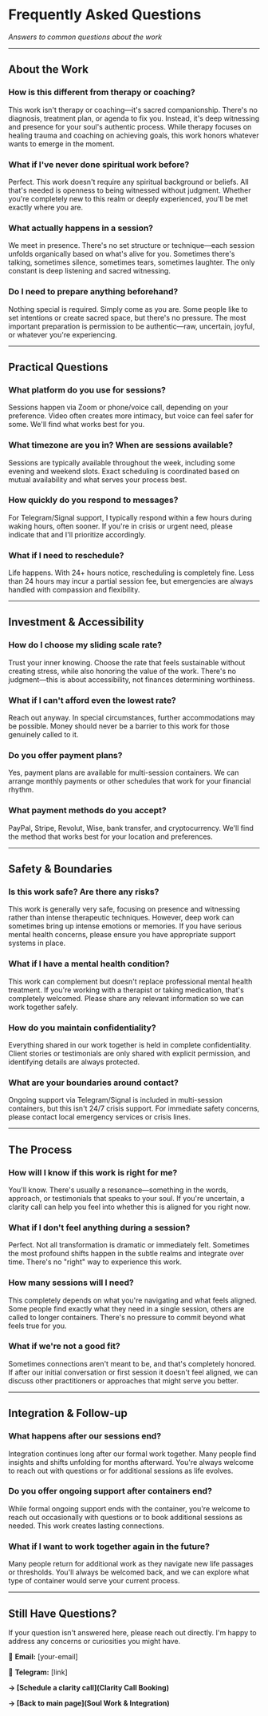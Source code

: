 # Frequently Asked Questions

*Answers to common questions about the work*

---

## About the Work

### How is this different from therapy or coaching?

This work isn't therapy or coaching—it's sacred companionship. There's no diagnosis, treatment plan, or agenda to fix you. Instead, it's deep witnessing and presence for your soul's authentic process. While therapy focuses on healing trauma and coaching on achieving goals, this work honors whatever wants to emerge in the moment.

### What if I've never done spiritual work before?

Perfect. This work doesn't require any spiritual background or beliefs. All that's needed is openness to being witnessed without judgment. Whether you're completely new to this realm or deeply experienced, you'll be met exactly where you are.

### What actually happens in a session?

We meet in presence. There's no set structure or technique—each session unfolds organically based on what's alive for you. Sometimes there's talking, sometimes silence, sometimes tears, sometimes laughter. The only constant is deep listening and sacred witnessing.

### Do I need to prepare anything beforehand?

Nothing special is required. Simply come as you are. Some people like to set intentions or create sacred space, but there's no pressure. The most important preparation is permission to be authentic—raw, uncertain, joyful, or whatever you're experiencing.

---

## Practical Questions

### What platform do you use for sessions?

Sessions happen via Zoom or phone/voice call, depending on your preference. Video often creates more intimacy, but voice can feel safer for some. We'll find what works best for you.

### What timezone are you in? When are sessions available?

Sessions are typically available throughout the week, including some evening and weekend slots. Exact scheduling is coordinated based on mutual availability and what serves your process best.

### How quickly do you respond to messages?

For Telegram/Signal support, I typically respond within a few hours during waking hours, often sooner. If you're in crisis or urgent need, please indicate that and I'll prioritize accordingly.

### What if I need to reschedule?

Life happens. With 24+ hours notice, rescheduling is completely fine. Less than 24 hours may incur a partial session fee, but emergencies are always handled with compassion and flexibility.

---

## Investment & Accessibility

### How do I choose my sliding scale rate?

Trust your inner knowing. Choose the rate that feels sustainable without creating stress, while also honoring the value of the work. There's no judgment—this is about accessibility, not finances determining worthiness.

### What if I can't afford even the lowest rate?

Reach out anyway. In special circumstances, further accommodations may be possible. Money should never be a barrier to this work for those genuinely called to it.

### Do you offer payment plans?

Yes, payment plans are available for multi-session containers. We can arrange monthly payments or other schedules that work for your financial rhythm.

### What payment methods do you accept?

PayPal, Stripe, Revolut, Wise, bank transfer, and cryptocurrency. We'll find the method that works best for your location and preferences.

---

## Safety & Boundaries

### Is this work safe? Are there any risks?

This work is generally very safe, focusing on presence and witnessing rather than intense therapeutic techniques. However, deep work can sometimes bring up intense emotions or memories. If you have serious mental health concerns, please ensure you have appropriate support systems in place.

### What if I have a mental health condition?

This work can complement but doesn't replace professional mental health treatment. If you're working with a therapist or taking medication, that's completely welcomed. Please share any relevant information so we can work together safely.

### How do you maintain confidentiality?

Everything shared in our work together is held in complete confidentiality. Client stories or testimonials are only shared with explicit permission, and identifying details are always protected.

### What are your boundaries around contact?

Ongoing support via Telegram/Signal is included in multi-session containers, but this isn't 24/7 crisis support. For immediate safety concerns, please contact local emergency services or crisis lines.

---

## The Process

### How will I know if this work is right for me?

You'll know. There's usually a resonance—something in the words, approach, or testimonials that speaks to your soul. If you're uncertain, a clarity call can help you feel into whether this is aligned for you right now.

### What if I don't feel anything during a session?

Perfect. Not all transformation is dramatic or immediately felt. Sometimes the most profound shifts happen in the subtle realms and integrate over time. There's no "right" way to experience this work.

### How many sessions will I need?

This completely depends on what you're navigating and what feels aligned. Some people find exactly what they need in a single session, others are called to longer containers. There's no pressure to commit beyond what feels true for you.

### What if we're not a good fit?

Sometimes connections aren't meant to be, and that's completely honored. If after our initial conversation or first session it doesn't feel aligned, we can discuss other practitioners or approaches that might serve you better.

---

## Integration & Follow-up

### What happens after our sessions end?

Integration continues long after our formal work together. Many people find insights and shifts unfolding for months afterward. You're always welcome to reach out with questions or for additional sessions as life evolves.

### Do you offer ongoing support after containers end?

While formal ongoing support ends with the container, you're welcome to reach out occasionally with questions or to book additional sessions as needed. This work creates lasting connections.

### What if I want to work together again in the future?

Many people return for additional work as they navigate new life passages or thresholds. You'll always be welcomed back, and we can explore what type of container would serve your current process.

---

## Still Have Questions?

If your question isn't answered here, please reach out directly. I'm happy to address any concerns or curiosities you might have.

📧 **Email:** [your-email]

💬 **Telegram:** [link]

**→ [Schedule a clarity call](Clarity Call Booking)**

**→ [Back to main page](Soul Work & Integration)**